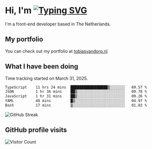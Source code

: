 # Hi, I'm [![Typing SVG](https://readme-typing-svg.demolab.com?font=Fira+Code&pause=1000&width=435&lines=tobiasvdorp)](https://git.io/typing-svg)

I'm a front-end developer based in The Netherlands.

## My portfolio

You can check out my portfolio at [tobiasvandorp.nl](https://www.tobiasvandorp.nl/)

## What I have been doing

Time tracking started on March 31, 2025.

<!--START_SECTION:waka-->

```txt
TypeScript    11 hrs 24 mins  █████████████████▒░░░░░░░   69.57 %
JSON          1 hr 36 mins    ██▒░░░░░░░░░░░░░░░░░░░░░░   09.78 %
JavaScript    1 hr 31 mins    ██▒░░░░░░░░░░░░░░░░░░░░░░   09.26 %
YAML          48 mins         █▒░░░░░░░░░░░░░░░░░░░░░░░   04.97 %
Bash          17 mins         ▒░░░░░░░░░░░░░░░░░░░░░░░░   01.83 %
```

<!--END_SECTION:waka-->

![GitHub Streak](https://streak-stats.demolab.com?user=tobiasvdorp&theme=dark&hide_border=true&mode=weekly&background=36%2C6400A6%2C000000)

## GitHub profile visits

![Visitor Count](https://profile-counter.glitch.me/tobiasvdorp/count.svg)
